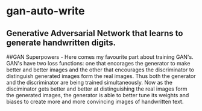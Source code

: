 # gan-auto-write
Generative Adversarial Network that learns to generate handwritten digits.
------------------------

##GAN Superpowers - 
Here comes my favourite part about training GAN's. GAN's have two loss functions: one that encorages the generator to make better and better images and the other that encourages the discriminator to distinguish generated images form the real images.
Thus both the generator and the discriminator are being trained simultaneously. Now as the disciminator gets better and better at distinguishing the real images form the generated images, the generator is able to better tune its weights and biases to create more and more convincing images of handwritten text.
